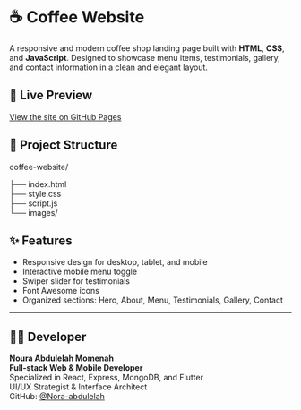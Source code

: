 # ☕ Coffee Website

A responsive and modern coffee shop landing page built with **HTML**, **CSS**, and **JavaScript**. Designed to showcase menu items, testimonials, gallery, and contact information in a clean and elegant layout.

## 🔗 Live Preview

[View the site on GitHub Pages](https://nora-abdulelah.github.io/coffee-website/)


## 📁 Project Structure
coffee-website/

├── index.html          
├── style.css           
├── script.js           
└── images/   

## ✨ Features

- Responsive design for desktop, tablet, and mobile
- Interactive mobile menu toggle
- Swiper slider for testimonials
- Font Awesome icons
- Organized sections: Hero, About, Menu, Testimonials, Gallery, Contact


---

## 👩‍💻 Developer

**Noura Abdulelah Momenah**  
**Full-stack Web & Mobile Developer**  
Specialized in React, Express, MongoDB, and Flutter  
UI/UX Strategist & Interface Architect  
GitHub: [@Nora-abdulelah](https://github.com/Nora-Abdulelah)

